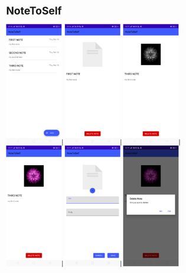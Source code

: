 # NoteToSelf

<img src="Screenshot_2021-02-18-12-16-46-80_06d471db5c573aaa947d14b939ff1014.png" width=150>|
<img src="Screenshot_2021-02-18-12-16-54-59_06d471db5c573aaa947d14b939ff1014.png" width=150>|
<img src="Screenshot_2021-02-18-12-17-20-00_06d471db5c573aaa947d14b939ff1014.png" width=150>|
<img src="Screenshot_2021-02-18-12-17-25-49_06d471db5c573aaa947d14b939ff1014.png" width=150>|
<img src="Screenshot_2021-02-18-12-17-41-32_06d471db5c573aaa947d14b939ff1014.png" width=150>|
<img src="Screenshot_2021-02-18-12-17-56-81_06d471db5c573aaa947d14b939ff1014.png" width=150>
